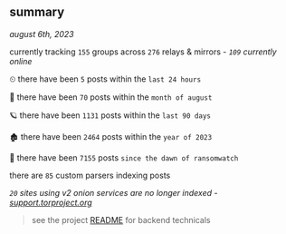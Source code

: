 
## summary
_august 6th, 2023_

currently tracking `155` groups across `276` relays & mirrors - _`109` currently online_

⏲ there have been `5` posts within the `last 24 hours`

🦈 there have been `70` posts within the `month of august`

🪐 there have been `1131` posts within the `last 90 days`

🏚 there have been `2464` posts within the `year of 2023`

🦕 there have been `7155` posts `since the dawn of ransomwatch`

there are `85` custom parsers indexing posts

_`20` sites using v2 onion services are no longer indexed - [support.torproject.org](https://support.torproject.org/onionservices/v2-deprecation/)_

> see the project [README](https://github.com/joshhighet/ransomwatch#ransomwatch--) for backend technicals

